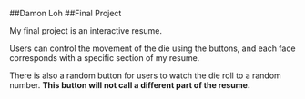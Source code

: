 ##Damon Loh
##Final Project

My final project is an interactive resume.

Users can control the movement of the die using the buttons, and each face corresponds with a specific section of my resume.

There is also a random button for users to watch the die roll to a random number. **This button will not call a different part of the resume.**
